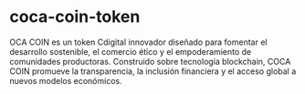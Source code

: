 # coca-coin-token
OCA COIN es un token Cdigital innovador diseñado para fomentar el desarrollo sostenible, el comercio ético y el empoderamiento de comunidades productoras. Construido sobre tecnología blockchain, COCA COIN promueve la transparencia, la inclusión financiera y el acceso global a nuevos modelos económicos.
